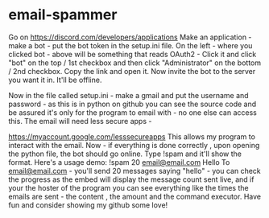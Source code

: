 # email-spammer

Go on https://discord.com/developers/applications
Make an application - make a bot - put the bot token in the setup.ini file.
On the left - where you clicked bot - above will be something that reads OAuth2 - Click it and click "bot" on the top / 1st checkbox and then click "Administrator" on the bottom / 2nd  checkbox. Copy the link and open it. Now invite the bot to the server you want it in. It'll be offline.


Now in the file called setup.ini - make a gmail and put the username and password - as this is in python on github you can see the source code and be assured it's only for the program to email with - no one else can access this. The email will need less secure apps - 

https://myaccount.google.com/lesssecureapps
This allows my program to interact with the email. Now - if everything is done correctly , upon opening the python file, the bot should go online. Type
!spam and it'll show the format. Here's a usage demo:
!spam 20 email@email.com Hello
To email@email.com - you'll send 20 messages saying "hello" - you can check the progress as the embed will display the message count sent live, and if your the hoster of the program you can see everything like the times the emails are sent - the content , the amount and the command executor. Have fun and consider showing my github some love!
